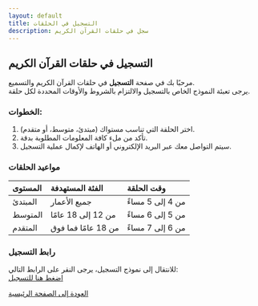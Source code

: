 ```yaml
---
layout: default
title: التسجيل في الحلقات
description: سجل في حلقات القرآن الكريم
---
```


## التسجيل في حلقات القرآن الكريم

مرحبًا بك في صفحة **التسجيل** في حلقات القرآن الكريم والتسميع.  
يرجى تعبئة النموذج الخاص بالتسجيل والالتزام بالشروط والأوقات المحددة لكل حلقة.

### الخطوات:

1. اختر الحلقة التي تناسب مستواك (مبتدئ، متوسط، أو متقدم).
2. تأكد من ملء كافة المعلومات المطلوبة بدقة.
3. سيتم التواصل معك عبر البريد الإلكتروني أو الهاتف لإكمال عملية التسجيل.

### مواعيد الحلقات

| المستوى        | الفئة المستهدفة        | وقت الحلقة        |
|:---------------|:-----------------------|:------------------|
| المبتدئ        | جميع الأعمار           | من 4 إلى 5 مساءً  |
| المتوسط        | من 12 إلى 18 عامًا     | من 5 إلى 6 مساءً  |
| المتقدم        | من 18 عامًا فما فوق    | من 6 إلى 7 مساءً  |

### رابط التسجيل

للانتقال إلى نموذج التسجيل، يرجى النقر على الرابط التالي:  
[اضغط هنا للتسجيل](https://example.com/register)

[العودة إلى الصفحة الرئيسية](./)
